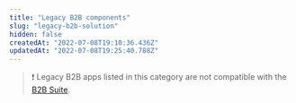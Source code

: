 ```yaml
---
title: "Legacy B2B components"
slug: "legacy-b2b-solution"
hidden: false
createdAt: "2022-07-08T19:10:36.436Z"
updatedAt: "2022-07-08T19:25:40.788Z"
---
```

>❗ Legacy B2B apps listed in this category are not compatible with the [B2B Suite](https://developers.vtex.com/docs/guides/vtex-b2b-suite).
